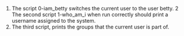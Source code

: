 1. The script 0-iam_betty switches the current user to the user betty.
2 The second script 1-who_am_i when run correctly should print a username assigned to the system.
3. The third script, prints the groups that the current user  is part of.
